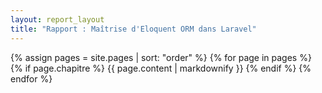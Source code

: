 ```yaml
---
layout: report_layout
title: "Rapport : Maîtrise d'Eloquent ORM dans Laravel"
---
```


{% assign pages = site.pages | sort: "order" %}
{% for page in pages %}
{% if page.chapitre %}
{{ page.content | markdownify }}
{% endif %}
{% endfor %}